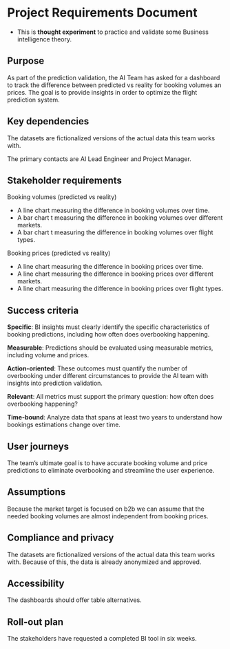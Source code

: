 # Project Requirements Document

- This is **thought experiment** to practice and validate some Business intelligence theory.

## Purpose

As part of the prediction validation, the AI Team has asked for a dashboard to track the difference between predicted vs reality for booking volumes an prices. The goal is to provide insights in order to  optimize the flight prediction system.

## Key dependencies

The datasets are fictionalized versions of the actual data this team works with.  

The primary contacts are AI Lead Engineer and Project Manager.

## Stakeholder requirements

 Booking volumes (predicted vs reality)

- A line chart measuring the difference in booking volumes over time.
- A bar chart t measuring the difference in booking volumes over different markets.
- A bar chart t measuring the difference in booking volumes over flight types.

Booking prices (predicted vs reality)

- A line chart measuring the difference in booking prices over time.
- A line chart measuring the difference in booking prices over different markets.
- A line chart measuring the difference in booking prices over flight types.

## Success criteria

**Specific**: BI insights must clearly identify the specific characteristics of booking predictions, including how often does overbooking happening.

**Measurable**: Predictions should be evaluated using measurable metrics, including volume and prices.

**Action-oriented**: These outcomes must quantify the number of overbooking under different circumstances to provide the AI team with insights into prediction validation.

**Relevant**: All metrics must support the primary question:  how often does overbooking happening?

**Time-bound**: Analyze data that spans at least two years to understand how bookings estimations change over time.

## User journeys

The team’s ultimate goal is to have accurate booking volume and price predictions to eliminate overbooking and streamline the user experience.

## Assumptions

Because the market target is focused on b2b we can assume that the needed booking volumes are almost independent from booking prices.

## Compliance and privacy

The datasets are fictionalized versions of the actual data this team works with. Because of this,
the data is already anonymized and approved.

## Accessibility

The dashboards should offer table alternatives.

## Roll-out plan

The stakeholders have requested a completed BI tool in six weeks.